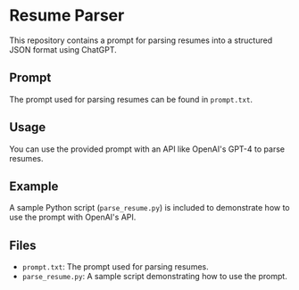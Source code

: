 # Resume Parser

This repository contains a prompt for parsing resumes into a structured JSON format using ChatGPT. 

## Prompt

The prompt used for parsing resumes can be found in `prompt.txt`.

## Usage

You can use the provided prompt with an API like OpenAI's GPT-4 to parse resumes.

## Example

A sample Python script (`parse_resume.py`) is included to demonstrate how to use the prompt with OpenAI's API.

## Files

- `prompt.txt`: The prompt used for parsing resumes.
- `parse_resume.py`: A sample script demonstrating how to use the prompt.

